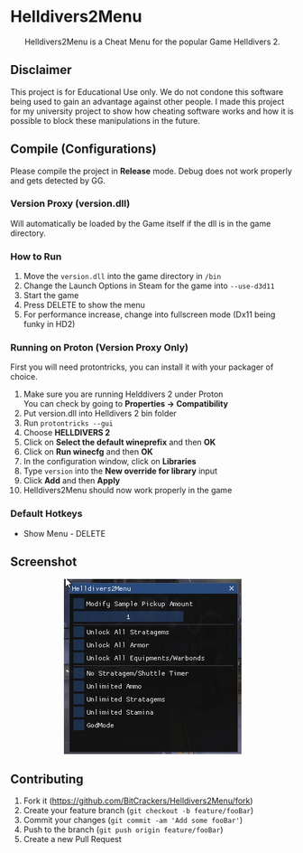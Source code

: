 # Helldivers2Menu

<p align="center">
   Helldivers2Menu is a Cheat Menu for the popular Game Helldivers 2.
</p>

## Disclaimer
This project is for Educational Use only. We do not condone this software being used to gain an advantage against other people. I made this project for my university project to show how cheating software works and how it is possible to block these manipulations in the future.

## Compile (Configurations)
Please compile the project in **Release** mode. Debug does not work properly and gets detected by GG.

### Version Proxy (version.dll)
Will automatically be loaded by the Game itself if the dll is in the game directory.

### How to Run
1. Move the `version.dll` into the game directory in `/bin`
2. Change the Launch Options in Steam for the game into `--use-d3d11` 
3. Start the game
4. Press DELETE to show the menu
5. For performance increase, change into fullscreen mode (Dx11 being funky in HD2)

### Running on Proton (Version Proxy Only)
First you will need protontricks, you can install it with your packager of choice.

1. Make sure you are running Helddivers 2 under Proton  
   You can check by going to **Properties -> Compatibility**
3. Put version.dll into Helldivers 2 bin folder
4. Run `protontricks --gui`
5. Choose **HELLDIVERS 2**
6. Click on **Select the default wineprefix** and then **OK**
7. Click on **Run winecfg** and then **OK**
8. In the configuration window, click on **Libraries**
9. Type `version` into the **New override for library** input
10. Click **Add** and then **Apply**
11. Helldivers2Menu should now work properly in the game

### Default Hotkeys
- Show Menu - DELETE

## Screenshot
<p align="center">
   <img src="screenshot.png">
</p>

## Contributing
1. Fork it (<https://github.com/BitCrackers/Helldivers2Menu/fork>)
2. Create your feature branch (`git checkout -b feature/fooBar`)
3. Commit your changes (`git commit -am 'Add some fooBar'`)
4. Push to the branch (`git push origin feature/fooBar`)
5. Create a new Pull Request
